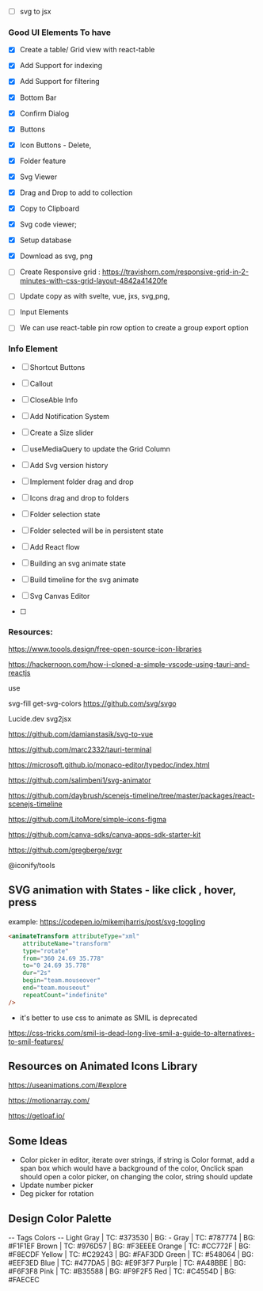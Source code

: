
- [ ] svg to jsx

### Good UI Elements To have
- [X] Create a table/ Grid view with react-table 
- [X] Add Support for indexing
- [X] Add Support for filtering
- [X] Bottom Bar
- [X] Confirm Dialog
- [X] Buttons 
- [X] Icon Buttons - Delete, 
- [X] Folder feature
- [X] Svg Viewer
- [X] Drag and Drop to add to collection
- [X] Copy to Clipboard 
- [X] Svg code viewer;
- [X] Setup database
- [X] Download as svg, png
- [ ] Create Responsive grid : https://travishorn.com/responsive-grid-in-2-minutes-with-css-grid-layout-4842a41420fe



- [ ] Update copy as with svelte, vue, jxs, svg,png,
- [ ] Input Elements
- [ ] We can use react-table pin row option to create a group export option

### Info Element
- [ ] Shortcut Buttons
- [ ] Callout
- [ ] CloseAble Info
- [ ] Add Notification System
- [ ] Create a Size slider
- [ ] useMediaQuery to update the Grid Column

- [ ] Add Svg version history 
- [ ] Implement folder drag and drop
- [ ] Icons drag and drop to folders
- [ ] Folder selection state 
- [ ] Folder selected will be in persistent state
- [ ] Add React flow 
- [ ] Building an svg animate state
- [ ] Build timeline for the svg animate
- [ ] Svg Canvas Editor
- [ ] 


### Resources: 

https://www.toools.design/free-open-source-icon-libraries

https://hackernoon.com/how-i-cloned-a-simple-vscode-using-tauri-and-reactjs

use 

svg-fill
get-svg-colors
https://github.com/svg/svgo

Lucide.dev
svg2jsx

https://github.com/damianstasik/svg-to-vue

https://github.com/marc2332/tauri-terminal

https://microsoft.github.io/monaco-editor/typedoc/index.html

https://github.com/salimbeni1/svg-animator

https://github.com/daybrush/scenejs-timeline/tree/master/packages/react-scenejs-timeline


https://github.com/LitoMore/simple-icons-figma

https://github.com/canva-sdks/canva-apps-sdk-starter-kit

https://github.com/gregberge/svgr

@iconify/tools

## SVG animation with States - like click , hover, press

example: https://codepen.io/mikemjharris/post/svg-toggling


```html
<animateTransform attributeType="xml"
    attributeName="transform"
    type="rotate"
    from="360 24.69 35.778"
    to="0 24.69 35.778"
    dur="2s"
    begin="team.mouseover" 
    end="team.mouseout"
    repeatCount="indefinite"
/>
```

- it's better to use css to animate as SMIL is deprecated 

https://css-tricks.com/smil-is-dead-long-live-smil-a-guide-to-alternatives-to-smil-features/



## Resources on Animated Icons Library

https://useanimations.com/#explore

https://motionarray.com/

https://getloaf.io/


## Some Ideas

- Color picker in editor, iterate over strings, if string is Color format, add a span box which would have a background of the  color, Onclick span should open a color picker, on changing the color, string should update
- Update number picker
- Deg picker for rotation


## Design Color Palette




-- Tags Colors --
Light Gray | TC: #373530 | BG: -
Gray | TC: #787774 | BG: #F1F1EF
Brown | TC: #976D57 | BG: #F3EEEE
Orange | TC: #CC772F | BG: #F8ECDF
Yellow | TC: #C29243 | BG: #FAF3DD
Green | TC: #548064 | BG: #EEF3ED
Blue | TC: #477DA5 | BG: #E9F3F7
Purple | TC: #A48BBE | BG: #F6F3F8
Pink | TC: #B35588 | BG: #F9F2F5
Red | TC: #C4554D | BG: #FAECEC